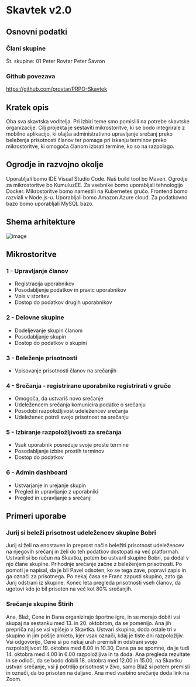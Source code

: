 # Skavtek v2.0
## Osnovni podatki
### Člani skupine
Št. skupine: 01
Peter Rovtar
Peter Šavron
### Github povezava
https://github.com/provtar/PRPO-Skavtek
## Kratek opis
Oba sva skavtska voditelja. Pri izbiri teme smo pomislili na potrebe skavtske organizacije. Cilj projekta je sestaviti mikrostoritve, ki se bodo integrirale z mobilno aplikacijo, ki olajša administrativno upravljanje srečanj preko beleženja prisotnosti članov ter pomaga pri iskanju terminov preko mikrostoritve, ki omogoča članom izbrati termine, ko so na razpolago.
## Ogrodje in razvojno okolje
Uporabljali bomo IDE Visual Studio Code.
Naš build tool bo Maven.
Ogrodje za mikrostoritve bo KumuluzEE.
Za vsebnike bomo uporabljali tehnologijo Docker.
Mikrostoritve bomo namestili na Kubernetes gručo.
Frontend bomo razviali v Node.js-u.
Uporabljali bomo Amazon Azure cloud.
Za podatkovno bazo bomo uporabljali MySQL bazo.
## Shema arhitekture
![image](https://github.com/user-attachments/assets/e051d697-7713-4a44-b330-c76288e284d5)

## Mikrostoritve
### 1 - Upravljanje članov
* Registracija uporabnikov
* Posodabljenje podatkov in pravic uporabnikov
* Vpis v storitev
* Dostop do podatkov drugih uporabnikov
### 2 - Delovne skupine
* Dodeljevanje skupin članom
* Posodabljanje skupin
* Dostop do podatkov o skupini
### 3 - Beleženje prisotnosti
* Vpisovanje prisotnosti članov na srečanjih
### 4 - Srečanja - registrirane uporabnike registrirati v gruče
* Omogoča, da ustvariš novo srečanje
* Udeležencem srečanja komunicira podatke o srečanju
* Posodobi razpoložljivost udeležencev srečanja
* Udeleženec potrdi svojo prisotnost na srečanju
### 5 - Izbiranje razpoložljivosti za srečanja
* Vsak uporabnik posreduje svoje proste termine
* Posodabljanje izbire prostih terminov
* Dostop do podatkov
### 6 - Admin dashboard
* Ustvarjanje in urejanje skupin
* Pregled in upravljanje z uporabniki
* Pregled in upravljanje s srečanji
## Primeri uporabe
### Jurij si beleži prisotnost udeležencev skupine Bobri
Jurij si želi na enostaven in preprost način beležiti prisotnost udeležencev na njegovih srečanj in želi do teh podatkov dostopati na več platformah. Ustvaril si bo račun na Skavtku, potem bo ustvaril skupino Bobri, pa dodal v njo člane skupine. Prihodnje srečanje začne z beleženjem prisotnosti. Po pomoti je napisal, da je bil Pavel odsoten, ko se tega zave, popravi zapis in ga označi za prisotnega. Po nekaj časa se Franc zapusti skupino, zato ga Jurij odstrani iz skupine. Konec leta pregleda prisotnosti vseh članov, da ugotovi kdo je bil prisoten na več kot 80% srečanjih.

### Srečanje skupine Štirih
Ana, Blaž, Cene in Dana organizirajo športne igre, in se morajo dobiti vsi skupaj na sestanku med 13. in 20. oktobrom, da se pomenijo. Ana jih prepriča naj se vsi vpišejo v Skavtka. Ustvari skupino, doda ostale tri v skupino in jim pošlje anketo, kjer vsak označi, kdaj je tiste dni razpoložljiv. Vsi odgovorijo, Cene si po nekaj urah premisli in odstrani svojo razpoložljivost 19. oktobra med 8.00 in 10.30, Dana pa se spomne, da je tudi 14. oktobra med 4.00 in 6.00 razpoložljiva in ta doda. Ana pregleda rezultate in se odloči, da se bodo dobili 18. oktobra med 12.00 in 15.00, na Skavtku ustvari srečanje, vsi ji potrdijo prisotnost v živo, samo Blaž si potem premisli in označi, da bo prisoten na daljavo. Ana med vsebino srečanje doda link na Zoom.
